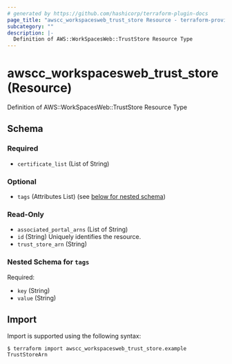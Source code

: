 ```yaml
---
# generated by https://github.com/hashicorp/terraform-plugin-docs
page_title: "awscc_workspacesweb_trust_store Resource - terraform-provider-awscc"
subcategory: ""
description: |-
  Definition of AWS::WorkSpacesWeb::TrustStore Resource Type
---
```


# awscc_workspacesweb_trust_store (Resource)

Definition of AWS::WorkSpacesWeb::TrustStore Resource Type



<!-- schema generated by tfplugindocs -->
## Schema

### Required

- `certificate_list` (List of String)

### Optional

- `tags` (Attributes List) (see [below for nested schema](#nestedatt--tags))

### Read-Only

- `associated_portal_arns` (List of String)
- `id` (String) Uniquely identifies the resource.
- `trust_store_arn` (String)

<a id="nestedatt--tags"></a>
### Nested Schema for `tags`

Required:

- `key` (String)
- `value` (String)

## Import

Import is supported using the following syntax:

```shell
$ terraform import awscc_workspacesweb_trust_store.example TrustStoreArn
```
